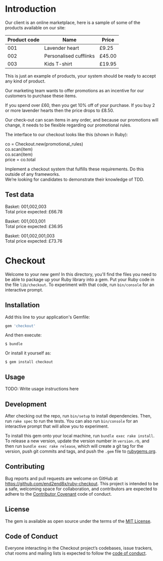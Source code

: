 # Introduction
Our client is an online marketplace, here is a sample of some of the products available on our site:

Product code | Name | Price
-------------|------|------
001 | Lavender heart | £9.25
002 | Personalised cufflinks | £45.00
003 | Kids T-shirt | £19.95

This is just an example of products, your system should be ready to accept any kind of product.

Our marketing team wants to offer promotions as an incentive for our customers to purchase these items.

If you spend over £60, then you get 10% off of your purchase. If you buy 2 or more lavender hearts then the price drops to £8.50.

Our check-out can scan items in any order, and because our promotions will change, it needs to be flexible regarding our promotional rules.

The interface to our checkout looks like this (shown in Ruby):


co = Checkout.new(promotional_rules)    
co.scan(item)   
co.scan(item)   
price = co.total    

Implement a checkout system that fulfills these requirements. Do this outside of any frameworks.  
We’re looking for candidates to demonstrate their knowledge of TDD.

Test data
---------
Basket: 001,002,003  
Total price expected: £66.78    


Basket: 001,003,001  
Total price expected: £36.95    


Basket: 001,002,001,003  
Total price expected: £73.76    


# Checkout

Welcome to your new gem! In this directory, you'll find the files you need to be able to package up your Ruby library into a gem. Put your Ruby code in the file `lib/checkout`. To experiment with that code, run `bin/console` for an interactive prompt.

## Installation

Add this line to your application's Gemfile:

```ruby
gem 'checkout'
```

And then execute:

    $ bundle

Or install it yourself as:

    $ gem install checkout

## Usage

TODO: Write usage instructions here

## Development

After checking out the repo, run `bin/setup` to install dependencies. Then, run `rake spec` to run the tests. You can also run `bin/console` for an interactive prompt that will allow you to experiment.

To install this gem onto your local machine, run `bundle exec rake install`. To release a new version, update the version number in `version.rb`, and then run `bundle exec rake release`, which will create a git tag for the version, push git commits and tags, and push the `.gem` file to [rubygems.org](https://rubygems.org).

## Contributing

Bug reports and pull requests are welcome on GitHub at https://github.com/end2end8x/ruby-checkout. This project is intended to be a safe, welcoming space for collaboration, and contributors are expected to adhere to the [Contributor Covenant](http://contributor-covenant.org) code of conduct.

## License

The gem is available as open source under the terms of the [MIT License](https://opensource.org/licenses/MIT).

## Code of Conduct

Everyone interacting in the Checkout project’s codebases, issue trackers, chat rooms and mailing lists is expected to follow the [code of conduct](https://github.com/end2end8x/ruby-checkout/blob/master/CODE_OF_CONDUCT.md).
